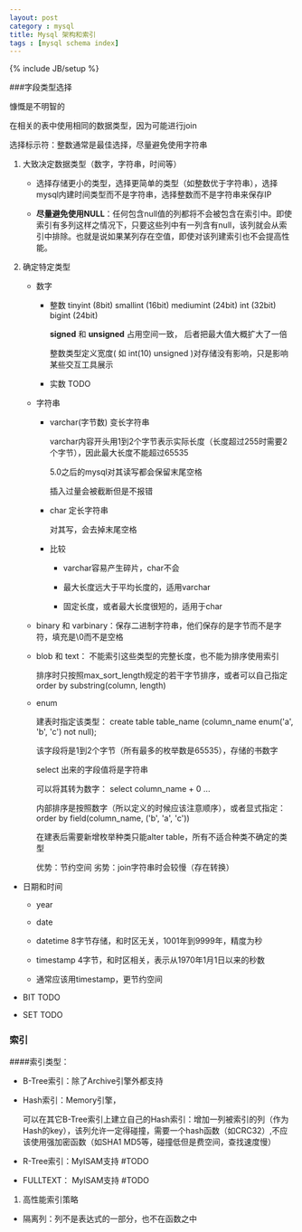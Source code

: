 ```yaml
---
layout: post
category : mysql
title: Mysql 架构和索引
tags : [mysql schema index]
---
```

{% include JB/setup %}

###字段类型选择

   慷慨是不明智的

   在相关的表中使用相同的数据类型，因为可能进行join

   选择标示符：整数通常是最佳选择，尽量避免使用字符串

1. 大致决定数据类型（数字，字符串，时间等）

   * 选择存储更小的类型，选择更简单的类型（如整数优于字符串），选择mysql内建时间类型而不是字符串，选择整数而不是字符串来保存IP

   * **尽量避免使用NULL**：任何包含null值的列都将不会被包含在索引中。即使索引有多列这样之情况下，只要这些列中有一列含有null，该列就会从索引中排除。也就是说如果某列存在空值，即使对该列建索引也不会提高性能。

2. 确定特定类型

   * 数字

     * 整数 tinyint (8bit) smallint (16bit) mediumint (24bit) int (32bit) bigint (24bit)

       **signed** 和 **unsigned** 占用空间一致， 后者把最大值大概扩大了一倍

       整数类型定义宽度( 如 int(10) unsigned )对存储没有影响，只是影响某些交互工具展示

     * 实数 TODO

   * 字符串

     * varchar(字节数) 变长字符串
       
       varchar内容开头用1到2个字节表示实际长度（长度超过255时需要2个字节），因此最大长度不能超过65535

       5.0之后的mysql对其读写都会保留末尾空格

       插入过量会被截断但是不报错

     * char 定长字符串

       对其写，会去掉末尾空格

     * 比较

       * varchar容易产生碎片，char不会

       * 最大长度远大于平均长度的，适用varchar

       * 固定长度，或者最大长度很短的，适用于char

    * binary 和 varbinary：保存二进制字符串，他们保存的是字节而不是字符，填充是\0而不是空格

    * blob 和 text： 不能索引这些类型的完整长度，也不能为排序使用索引

      排序时只按照max_sort_length规定的若干字节排序，或者可以自己指定 order by substring(column, length)

    * enum

      建表时指定该类型： create table table_name (column_name enum('a', 'b', 'c') not null);

      该字段将是1到2个字节（所有最多的枚举数是65535），存储的书数字

      select 出来的字段值将是字符串

      可以将其转为数字： select column_name + 0 ...

      内部排序是按照数字（所以定义的时候应该注意顺序），或者显式指定：order by field(column_name, ('b', 'a', 'c'))

      在建表后需要新增枚举种类只能alter table，所有不适合种类不确定的类型

      优势：节约空间 劣势：join字符串时会较慢（存在转换）

  * 日期和时间

    * year

    * date

    * datetime 8字节存储，和时区无关，1001年到9999年，精度为秒

    * timestamp 4字节，和时区相关，表示从1970年1月1日以来的秒数

    * 通常应该用timestamp，更节约空间

  * BIT TODO

  * SET TODO

### 索引

####索引类型：

* B-Tree索引：除了Archive引擎外都支持

* Hash索引：Memory引擎， 

  可以在其它B-Tree索引上建立自己的Hash索引：增加一列被索引的列（作为Hash的key），该列允许一定得碰撞，需要一个hash函数（如CRC32）,不应该使用强加密函数（如SHA1 MD5等，碰撞低但是费空间，查找速度慢）

* R-Tree索引：MyISAM支持 #TODO

* FULLTEXT： MyISAM支持 #TODO

1. 高性能索引策略

* 隔离列：列不是表达式的一部分，也不在函数之中
